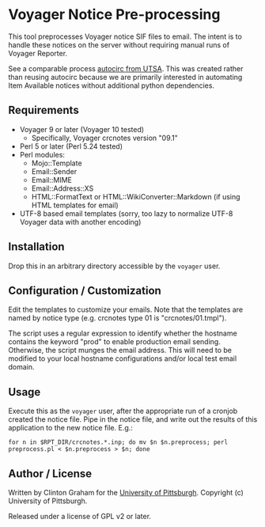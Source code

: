 # Voyager Notice Pre-processing

This tool preprocesses Voyager notice SIF files to email.  The intent is to handle these notices on the server without requiring manual runs of Voyager Reporter.

See a comparable process [autocirc from UTSA](https://github.com/cherveny/autocirc).  This was created rather than reusing autocirc because we are primarily interested in automating Item Available notices without additional python dependencies.

## Requirements

* Voyager 9 or later (Voyager 10 tested)
  * Specifically, Voyager crcnotes version "09.1"
* Perl 5 or later (Perl 5.24 tested)
* Perl modules:
  * Mojo::Template
  * Email::Sender
  * Email::MIME
  * Email::Address::XS
  * HTML::FormatText or HTML::WikiConverter::Markdown (if using HTML templates for email)
* UTF-8 based email templates (sorry, too lazy to normalize UTF-8 Voyager data with another encoding)

## Installation

Drop this in an arbitrary directory accessible by the `voyager` user.

## Configuration / Customization

Edit the templates to customize your emails.  Note that the templates are named by notice type (e.g. crcnotes type 01 is "crcnotes/01.tmpl").

The script uses a regular expression to identify whether the hostname contains the keyword "prod" to enable production email sending.  Otherwise, the script munges the email address.  This will need to be modified to your local hostname configurations and/or local test email domain.

## Usage

Execute this as the `voyager` user, after the appropriate run of a cronjob created the notice file.  Pipe in the notice file, and write out the results of this application to the new notice file.  E.g.:
```
for n in $RPT_DIR/crcnotes.*.inp; do mv $n $n.preprocess; perl preprocess.pl < $n.preprocess > $n; done
```

## Author / License

Written by Clinton Graham for the [University of Pittsburgh](http://www.pitt.edu).  Copyright (c) University of Pittsburgh.

Released under a license of GPL v2 or later.
